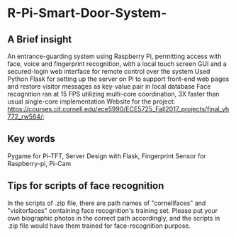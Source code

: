 # R-Pi-Smart-Door-System-

## A Brief insight
An entrance-guarding system using Raspberry Pi, permitting access with face, voice and fingerprint recognition, with a local touch screen GUI and a secured-login web interface for remote control over the system 
Used Python Flask for setting up the server on Pi to support front-end web pages and restore visitor messages as key-value pair in local database
Face recognition ran at 15 FPS utilizing multi-core coordination, 3X faster than usual single-core implementation
Website for the project: https://courses.cit.cornell.edu/ece5990/ECE5725_Fall2017_projects/final_yh772_rw564/;

## Key words
Pygame for Pi-TFT, Server Design with Flask, Fingerprint Sensor for Raspberry-pi, Pi-Cam


## Tips for scripts of face recognition
In the scripts of .zip file, there are path names of "cornellfaces" and "visitorfaces" containing face recognition's training set. Please put your own biographic photos in the correct path accordingly, and the scripts in .zip file would have them trained for face-recognition purpose.

